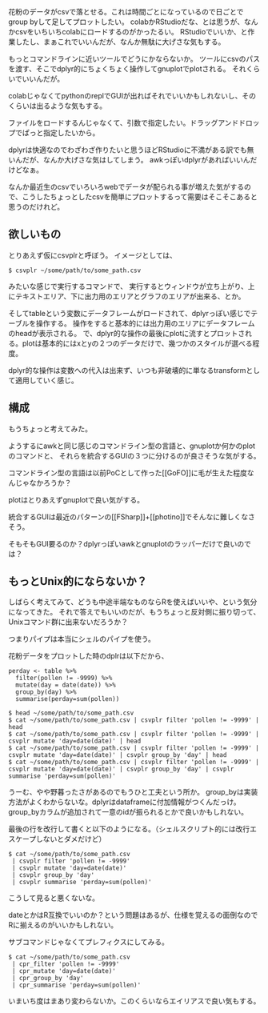 花粉のデータがcsvで落とせる。これは時間ごとになっているので日ごとでgroup byして足してプロットしたい。
colabかRStudioだな、とは思うが、なんかcsvをいちいちcolabにロードするのがかったるい。
RStudioでいいか、と作業したし、まぁこれでいいんだが、なんか無駄に大げさな気もする。

もっとコマンドラインに近いツールでどうにかならないか。
ツールにcsvのパスを渡す、そこでdplyr的にちょくちょく操作してgnuplotでplotされる。
それくらいでいいんだが。

colabじゃなくてpythonのreplでGUIが出ればそれでいいかもしれないし、そのくらいは出るような気もする。

ファイルをロードするんじゃなくて、引数で指定したい。ドラッグアンドドロップでぱっと指定したいから。

dplyrは快適なのでわざわざ作りたいと思うほどRStudioに不満がある訳でも無いんだが、なんか大げさな気はしてしまう。
awkっぽいdplyrがあればいいんだけどなぁ。

なんか最近生のcsvでいろいろwebでデータが配られる事が増えた気がするので、こうしたちょっとしたcsvを簡単にプロットするって需要はそこそこあると思うのだけれど。

## 欲しいもの

とりあえず仮にcsvplrと呼ぼう。
イメージとしては、

```
$ csvplr ~/some/path/to/some_path.csv
```

みたいな感じで実行するコマンドで、
実行するとウィンドウが立ち上がり、上にテキストエリア、下に出力用のエリアとグラフのエリアが出来る、とか。

そしてtableという変数にデータフレームがロードされて、dplyrっぽい感じでテーブルを操作する。
操作をすると基本的には出力用のエリアにデータフレームのheadが表示される。
で、dplyr的な操作の最後にplotに流すとプロットされる。plotは基本的にはxとyの２つのデータだけで、幾つかのスタイルが選べる程度。

dplyr的な操作は変数への代入は出来ず、いつも非破壊的に単なるtransformとして適用していく感じ。

## 構成

もうちょっと考えてみた。

ようするにawkと同じ感じのコマンドライン型の言語と、gnuplotか何かのplotのコマンドと、
それらを統合するGUIの３つに分けるのが良さそうな気がする。

コマンドライン型の言語は以前PoCとして作った[[GoFO]]に毛が生えた程度なんじゃなかろうか？

plotはとりあえずgnuplotで良い気がする。

統合するGUIは最近のパターンの[[FSharp]]+[[photino]]でそんなに難しくなさそう。

そもそもGUI要るのか？dplyrっぽいawkとgnuplotのラッパーだけで良いのでは？

## もっとUnix的にならないか？

しばらく考えてみて、どうも中途半端なものならRを使えばいいや、という気分になってきた。
それで答えでもいいのだが、もうちょっと反対側に振り切って、Unixコマンド群に出来ないだろうか？

つまりパイプは本当にシェルのパイプを使う。

花粉データをプロットした時のdplrは以下だから、

```
perday <- table %>%
  filter(pollen != -9999) %>%
  mutate(day = date(date)) %>%
  group_by(day) %>%
  summarise(perday=sum(pollen))
```

```
$ head ~/some/path/to/some_path.csv
$ cat ~/some/path/to/some_path.csv | csvplr filter 'pollen != -9999' | head
$ cat ~/some/path/to/some_path.csv | csvplr filter 'pollen != -9999' | csvplr mutate 'day=date(date)' | head
$ cat ~/some/path/to/some_path.csv | csvplr filter 'pollen != -9999' | csvplr mutate 'day=date(date)' | csvplr group_by 'day' | head
$ cat ~/some/path/to/some_path.csv | csvplr filter 'pollen != -9999' | csvplr mutate 'day=date(date)' | csvplr group_by 'day' | csvplr summarise 'perday=sum(pollen)'
```

うーむ、やや野暮ったさがあるのでもうひと工夫という所か。
group_byは実装方法がよくわからないな。dplyrはdataframeに付加情報がつくんだっけ。
group_byカラムが追加されて一意のidが振られるとかで良いかもしれない。

最後の行を改行して書くと以下のようになる。（シェルスクリプト的には改行エスケープしないとダメだけど）

```
$ cat ~/some/path/to/some_path.csv
 | csvplr filter 'pollen != -9999'
 | csvplr mutate 'day=date(date)'
 | csvplr group_by 'day'
 | csvplr summarise 'perday=sum(pollen)'
```

こうして見ると悪くないな。

dateとかはR互換でいいのか？という問題はあるが、仕様を覚えるの面倒なのでRに揃えるのがいいかもしれない。

サブコマンドじゃなくてプレフィクスにしてみる。

```
$ cat ~/some/path/to/some_path.csv
 | cpr_filter 'pollen != -9999'
 | cpr_mutate 'day=date(date)'
 | cpr_group_by 'day'
 | cpr_summarise 'perday=sum(pollen)'
```

いまいち度はまあり変わらないか。このくらいならエイリアスで良い気もする。